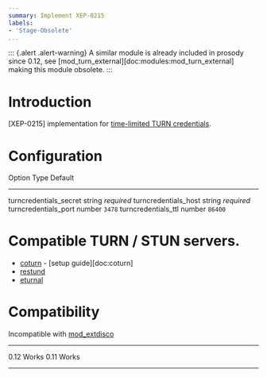 ```yaml
---
summary: Implement XEP-0215
labels:
- 'Stage-Obsolete'
...
```


::: {.alert .alert-warning}
A similar module is already included in prosody since 0.12, see [mod_turn_external][doc:modules:mod_turn_external] making this module obsolete.
:::

# Introduction

[XEP-0215] implementation for [time-limited TURN
credentials](https://tools.ietf.org/html/draft-uberti-behave-turn-rest-00).

# Configuration

  Option                    Type     Default
  ------------------------- -------- ------------
  turncredentials\_secret   string   *required*
  turncredentials\_host     string   *required*
  turncredentials\_port     number   `3478`
  turncredentials\_ttl      number   `86400`

# Compatible TURN / STUN servers.

-   [coturn](https://github.com/coturn/coturn) - [setup guide][doc:coturn]
-   [restund](http://www.creytiv.com/restund.html)
-   [eturnal](https://eturnal.net/)

# Compatibility

Incompatible with [mod_extdisco](https://modules.prosody.im/mod_extdisco.html)

  ------- --------------
  0.12     Works
  0.11     Works
  ------- --------------

